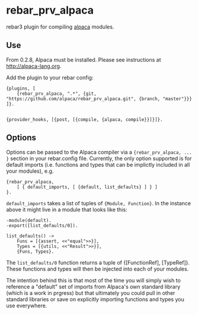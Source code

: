 rebar_prv_alpaca
=====

rebar3 plugin for compiling [alpaca](https://github.com/alpaca-lang/alpaca) modules.

Use
---

From 0.2.8, Alpaca must be installed. Please see instructions at http://alpaca-lang.org.

Add the plugin to your rebar config:

```
{plugins, [
    {rebar_prv_alpaca, ".*", {git, "https://github.com/alpaca/rebar_prv_alpaca.git", {branch, "master"}}}
]}.


{provider_hooks, [{post, [{compile, {alpaca, compile}}]}]}.
```


Options
---

Options can be passed to the Alpaca compiler via a `{rebar_prv_alpaca, ... }` section in your rebar.config
file. Currently, the only option supported is for default imports (i.e. functions and types that can be
implictly included in all your modules), e.g.

```
{rebar_prv_alpaca, 
	[ { default_imports, [ {default, list_defaults} ] } ]
}.
```

`default_imports` takes a list of tuples of `{Module, Function}`. In the instance above
it might live in a module that looks like this:

```
-module(default).
-export([list_defaults/0]).

list_defaults() ->
    Funs = [{assert, <<"equal">>}],
    Types = [{utils, <<"Result">>}],
    {Funs, Types}.
```

The `list_defaults/0` function returns a tuple of {[FunctionRef], [TypeRef]}.
These functions and types will then be injected into each of your modules.

The intention behind this is that most of the time you will simply wish to
reference a "default" set of imports from Alpaca's own standard library (which
is a work in prgress) but that ultimately you could pull in other standard
libraries or save on explicitly importing functions and types you use 
everywhere.

